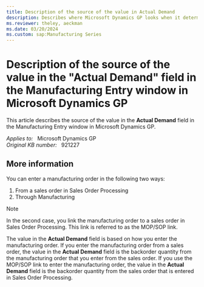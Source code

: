 ```yaml
---
title: Description of the source of the value in Actual Demand
description: Describes where Microsoft Dynamics GP looks when it determines the value of the Actual Demand field in the Manufacturing Entry window in Microsoft Dynamics GP.
ms.reviewer: theley, aeckman
ms.date: 03/20/2024
ms.custom: sap:Manufacturing Series
---
```

# Description of the source of the value in the "Actual Demand" field in the Manufacturing Entry window in Microsoft Dynamics GP

This article describes the source of the value in the **Actual Demand** field in the Manufacturing Entry window in Microsoft Dynamics GP.

_Applies to:_ &nbsp; Microsoft Dynamics GP  
_Original KB number:_ &nbsp; 921227

## More information

You can enter a manufacturing order in the following two ways:

1. From a sales order in Sales Order Processing
2. Through Manufacturing

> [!NOTE]
> In the second case, you link the manufacturing order to a sales order in Sales Order Processing. This link is referred to as the MOP/SOP link.

The value in the **Actual Demand** field is based on how you enter the manufacturing order. If you enter the manufacturing order from a sales order, the value in the **Actual Demand** field is the backorder quantity from the manufacturing order that you enter from the sales order. If you use the MOP/SOP link to enter the manufacturing order, the value in the **Actual Demand** field is the backorder quantity from the sales order that is entered in Sales Order Processing.
